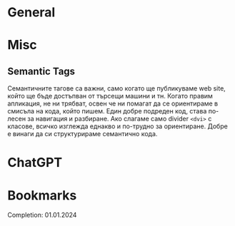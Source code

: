 # General

# Misc
## Semantic Tags
Семантичните тагове са важни, само когато ще публикуваме web site, който ще бъде достъпван от търсещи машини и тн. 
Когато правим апликация, не ни трябват, освен че ни помагат да се ориентираме в смисъла на кода, който пишем. Един добре подреден код, става по-лесен за навигация и разбиране. Ако слагаме само divider `<dvi>`  с класове, всичко изглежда еднакво и по-трудно за ориентиране. Добре е винаги да си структурираме семантично кода.
# ChatGPT

# Bookmarks 

Completion: 01.01.2024